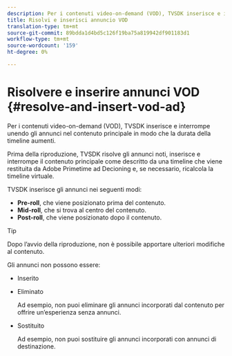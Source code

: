 ```yaml
---
description: Per i contenuti video-on-demand (VOD), TVSDK inserisce e interrompe unendo gli annunci nel contenuto principale in modo che la durata della timeline aumenti.
title: Risolvi e inserisci annuncio VOD
translation-type: tm+mt
source-git-commit: 89bdda1d4bd5c126f19ba75a819942df901183d1
workflow-type: tm+mt
source-wordcount: '159'
ht-degree: 0%

---
```



# Risolvere e inserire annunci VOD {#resolve-and-insert-vod-ad}

Per i contenuti video-on-demand (VOD), TVSDK inserisce e interrompe unendo gli annunci nel contenuto principale in modo che la durata della timeline aumenti.

Prima della riproduzione, TVSDK risolve gli annunci noti, inserisce e interrompe il contenuto principale come descritto da una timeline che viene restituita da Adobe Primetime ad Decioning e, se necessario, ricalcola la timeline virtuale.

TVSDK inserisce gli annunci nei seguenti modi:

* **Pre-roll**, che viene posizionato prima del contenuto.
* **Mid-roll**, che si trova al centro del contenuto.
* **Post-roll**, che viene posizionato dopo il contenuto.

>[!TIP]
>
>Dopo l’avvio della riproduzione, non è possibile apportare ulteriori modifiche al contenuto.

Gli annunci non possono essere:

* Inserito
* Eliminato

   Ad esempio, non puoi eliminare gli annunci incorporati dal contenuto per offrire un’esperienza senza annunci.
* Sostituito

   Ad esempio, non puoi sostituire gli annunci incorporati con annunci di destinazione.

